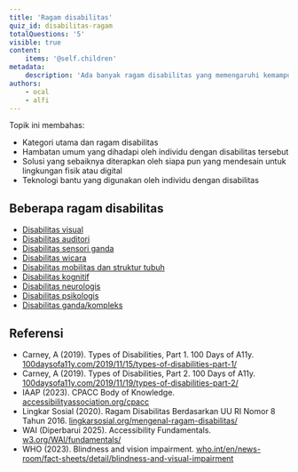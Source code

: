 ```yaml
---
title: 'Ragam disabilitas'
quiz_id: disabilitas-ragam
totalQuestions: '5'
visible: true
content:
    items: '@self.children'
metadata:
    description: 'Ada banyak ragam disabilitas yang memengaruhi kemampuan seseorang untuk melihat, mendengar, berbicara, bergerak, berpikir, dan merasakan.'
authors:
    - ocal
    - alfi
---
```


Topik ini membahas:

* Kategori utama dan ragam disabilitas
* Hambatan umum yang dihadapi oleh individu dengan disabilitas tersebut
* Solusi yang sebaiknya diterapkan oleh siapa pun yang mendesain untuk lingkungan fisik atau digital
* Teknologi bantu yang digunakan oleh individu dengan disabilitas

## Beberapa ragam disabilitas

* [Disabilitas visual](/disabilitas/ragam/visual)
* [Disabilitas auditori](/disabilitas/ragam/auditori)
* [Disabilitas sensori ganda](/disabilitas/ragam/sensori-ganda)
* [Disabilitas wicara](/disabilitas/ragam/wicara)
* [Disabilitas mobilitas dan struktur tubuh](/disabilitas/ragam/fisik)
* [Disabilitas kognitif](/disabilitas/ragam/kognitif)
* [Disabilitas neurologis](/disabilitas/ragam/neurologis)
* [Disabilitas psikologis](/disabilitas/ragam/psikologis)
* [Disabilitas ganda/kompleks](/disabilitas/ragam/kompleks)

## Referensi
* Carney, A (2019). Types of Disabilities, Part 1. 100 Days of A11y. [100daysofa11y.com/2019/11/15/types-of-disabilities-part-1/](https://100daysofa11y.com/2019/11/15/types-of-disabilities-part-1/)
* Carney, A (2019). Types of Disabilities, Part 2. 100 Days of A11y. [100daysofa11y.com/2019/11/19/types-of-disabilities-part-2/](https://100daysofa11y.com/2019/11/19/types-of-disabilities-part-2/)
* IAAP (2023). CPACC Body of Knowledge. [accessibilityassociation.org/cpacc](https://www.accessibilityassociation.org/cpacc#:~:text=2023%20CPACC%20Body%20of%20Knowledge%2C%20PDF%2C%20English%20(opens%20new%20tab))
* Lingkar Sosial (2020). Ragam Disabilitas Berdasarkan UU RI Nomor 8 Tahun 2016. [lingkarsosial.org/mengenal-ragam-disabilitas/](https://lingkarsosial.org/mengenal-ragam-disabilitas/)
* WAI (Diperbarui 2025). Accessibility Fundamentals. [w3.org/WAI/fundamentals/](https://www.w3.org/WAI/fundamentals/)
* WHO (2023). Blindness and vision impairment. [who.int/en/news-room/fact-sheets/detail/blindness-and-visual-impairment](https://www.who.int/en/news-room/fact-sheets/detail/blindness-and-visual-impairment)